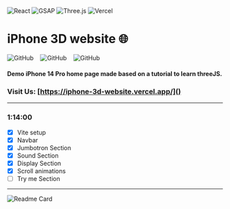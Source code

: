 ## <!--  -->

![React](https://img.shields.io/badge/-react-000?style=for-the-badge&logo=react)
![GSAP](https://img.shields.io/badge/-gsap-000?style=for-the-badge&logo=greensock)
![Three.js](https://img.shields.io/badge/-Three.js-000?style=for-the-badge&logo=three.js)
![Vercel](https://img.shields.io/badge/-Vercel-000?style=for-the-badge&logo=vercel&logoColor=000080)

# iPhone 3D website 🌐

![GitHub](https://img.shields.io/github/forks/anuja-rahul/iphone-3d-website?style=for-the-badge&logo=github)
&nbsp;&nbsp;
![GitHub](https://img.shields.io/github/license/anuja-rahul/iphone-3d-website?style=for-the-badge&logo=github)
&nbsp;&nbsp;
![GitHub](https://img.shields.io/github/stars/anuja-rahul/iphone-3d-website?style=for-the-badge&logo=github)
&nbsp;&nbsp;

#### Demo iPhone 14 Pro home page made based on a tutorial to learn threeJS.

### Visit Us: [https://iphone-3d-website.vercel.app/]()

---

### 1:14:00

- [x] Vite setup
- [x] Navbar
- [x] Jumbotron Section
- [x] Sound Section
- [x] Display Section
- [x] Scroll animations
- [ ] Try me Section

---

![Readme Card](https://github-readme-stats.vercel.app/api/pin/?username=anuja-rahul&repo=iphone-3d-website&theme=nightowl)
